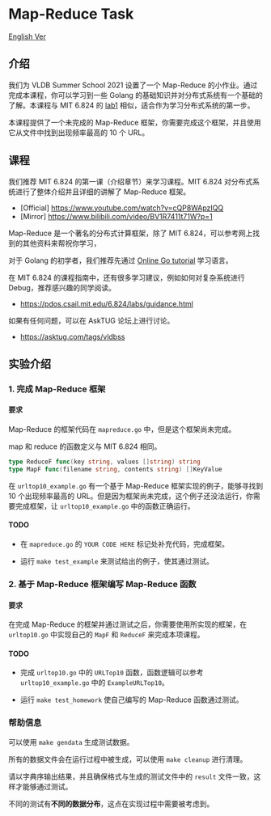 # Map-Reduce Task

[English Ver](./README.md)

## 介绍

我们为 VLDB Summer School 2021 设置了一个 Map-Reduce 的小作业。通过完成本课程，你可以学习到一些 Golang 的基础知识并对分布式系统有一个基础的了解。本课程与 MIT 6.824 的 [lab1](https://pdos.csail.mit.edu/6.824/labs/lab-mr.html) 相似，适合作为学习分布式系统的第一步。

本课程提供了一个未完成的 Map-Reduce 框架，你需要完成这个框架，并且使用它从文件中找到出现频率最高的 10 个 URL。

## 课程

我们推荐 MIT 6.824 的第一课（介绍章节）来学习课程。MIT 6.824 对分布式系统进行了整体介绍并且详细的讲解了 Map-Reduce 框架。

- [Official] https://www.youtube.com/watch?v=cQP8WApzIQQ
- [Mirror] https://www.bilibili.com/video/BV1R7411t71W?p=1

Map-Reduce 是一个著名的分布式计算框架，除了 MIT 6.824，可以参考网上找到的其他资料来帮祝你学习，

对于 Golang 的初学者，我们推荐先通过 [Online Go tutorial](https://tour.golang.org/) 学习语言。

在 MIT 6.824 的课程指南中，还有很多学习建议，例如如何对复杂系统进行 Debug，推荐感兴趣的同学阅读。

- https://pdos.csail.mit.edu/6.824/labs/guidance.html

如果有任何问题，可以在 AskTUG 论坛上进行讨论。

- https://asktug.com/tags/vldbss

## 实验介绍

### 1. 完成 Map-Reduce 框架

#### 要求

Map-Reduce 的框架代码在 `mapreduce.go` 中，但是这个框架尚未完成。

map 和 reduce 的函数定义与 MIT 6.824 相同。

```go
type ReduceF func(key string, values []string) string
type MapF func(filename string, contents string) []KeyValue
```

在 `urltop10_example.go` 有一个基于 Map-Reduce 框架实现的例子，能够寻找到 10 个出现频率最高的 URL。但是因为框架尚未完成，这个例子还没法运行，你需要完成框架，让 `urltop10_example.go` 中的函数正确运行。

#### TODO

- 在 `mapreduce.go` 的 `YOUR CODE HERE` 标记处补充代码，完成框架。

- 运行 `make test_example` 来测试给出的例子，使其通过测试。

### 2. 基于 Map-Reduce 框架编写 Map-Reduce 函数

#### 要求

在完成 Map-Reduce 的框架并通过测试之后，你需要使用所实现的框架，在 `urltop10.go` 中实现自己的 `MapF` 和 `ReduceF` 来完成本项课程。

#### TODO

- 完成 `urltop10.go` 中的 `URLTop10` 函数，函数逻辑可以参考 `urltop10_example.go` 中的 `ExampleURLTop10`。

- 运行 `make test_homework` 使自己编写的 Map-Reduce 函数通过测试。

### 帮助信息

可以使用 `make gendata` 生成测试数据。

所有的数据文件会在运行过程中被生成，可以使用 `make cleanup` 进行清理。

请以字典序输出结果，并且确保格式与生成的测试文件中的 `result` 文件一致，这样才能够通过测试。

不同的测试有**不同的数据分布**，这点在实现过程中需要被考虑到。
